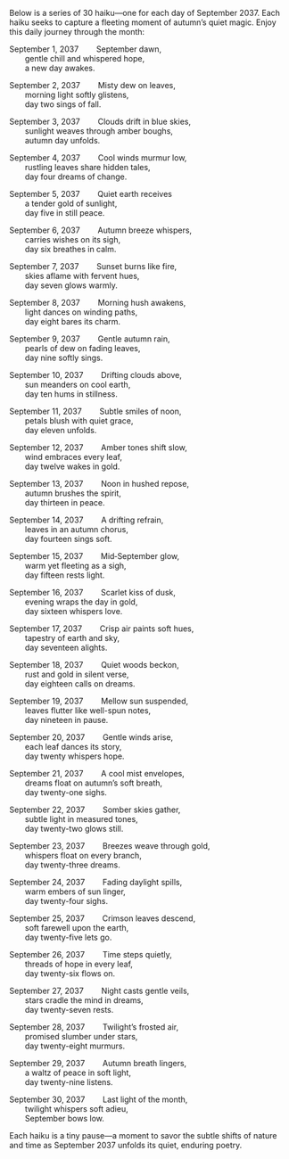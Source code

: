 Below is a series of 30 haiku—one for each day of September 2037. Each haiku seeks to capture a fleeting moment of autumn’s quiet magic. Enjoy this daily journey through the month:

September 1, 2037
  September dawn,  
  gentle chill and whispered hope,  
  a new day awakes.

September 2, 2037
  Misty dew on leaves,  
  morning light softly glistens,  
  day two sings of fall.

September 3, 2037
  Clouds drift in blue skies,  
  sunlight weaves through amber boughs,  
  autumn day unfolds.

September 4, 2037
  Cool winds murmur low,  
  rustling leaves share hidden tales,  
  day four dreams of change.

September 5, 2037
  Quiet earth receives  
  a tender gold of sunlight,  
  day five in still peace.

September 6, 2037
  Autumn breeze whispers,  
  carries wishes on its sigh,  
  day six breathes in calm.

September 7, 2037
  Sunset burns like fire,  
  skies aflame with fervent hues,  
  day seven glows warmly.

September 8, 2037
  Morning hush awakens,  
  light dances on winding paths,  
  day eight bares its charm.

September 9, 2037
  Gentle autumn rain,  
  pearls of dew on fading leaves,  
  day nine softly sings.

September 10, 2037
  Drifting clouds above,  
  sun meanders on cool earth,  
  day ten hums in stillness.

September 11, 2037
  Subtle smiles of noon,  
  petals blush with quiet grace,  
  day eleven unfolds.

September 12, 2037
  Amber tones shift slow,  
  wind embraces every leaf,  
  day twelve wakes in gold.

September 13, 2037
  Noon in hushed repose,  
  autumn brushes the spirit,  
  day thirteen in peace.

September 14, 2037
  A drifting refrain,  
  leaves in an autumn chorus,  
  day fourteen sings soft.

September 15, 2037
  Mid‐September glow,  
  warm yet fleeting as a sigh,  
  day fifteen rests light.

September 16, 2037
  Scarlet kiss of dusk,  
  evening wraps the day in gold,  
  day sixteen whispers love.

September 17, 2037
  Crisp air paints soft hues,  
  tapestry of earth and sky,  
  day seventeen alights.

September 18, 2037
  Quiet woods beckon,  
  rust and gold in silent verse,  
  day eighteen calls on dreams.

September 19, 2037
  Mellow sun suspended,  
  leaves flutter like well-spun notes,  
  day nineteen in pause.

September 20, 2037
  Gentle winds arise,  
  each leaf dances its story,  
  day twenty whispers hope.

September 21, 2037
  A cool mist envelopes,  
  dreams float on autumn’s soft breath,  
  day twenty-one sighs.

September 22, 2037
  Somber skies gather,  
  subtle light in measured tones,  
  day twenty-two glows still.

September 23, 2037
  Breezes weave through gold,  
  whispers float on every branch,  
  day twenty-three dreams.

September 24, 2037
  Fading daylight spills,  
  warm embers of sun linger,  
  day twenty-four sighs.

September 25, 2037
  Crimson leaves descend,  
  soft farewell upon the earth,  
  day twenty-five lets go.

September 26, 2037
  Time steps quietly,  
  threads of hope in every leaf,  
  day twenty-six flows on.

September 27, 2037
  Night casts gentle veils,  
  stars cradle the mind in dreams,  
  day twenty-seven rests.

September 28, 2037
  Twilight’s frosted air,  
  promised slumber under stars,  
  day twenty-eight murmurs.

September 29, 2037
  Autumn breath lingers,  
  a waltz of peace in soft light,  
  day twenty-nine listens.

September 30, 2037
  Last light of the month,  
  twilight whispers soft adieu,  
  September bows low.

Each haiku is a tiny pause—a moment to savor the subtle shifts of nature and time as September 2037 unfolds its quiet, enduring poetry.
